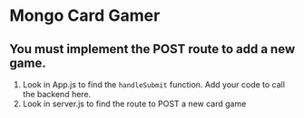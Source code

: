 # Mongo Card Gamer

## You must implement the POST route to add a new game.

1. Look in App.js to find the `handleSubmit` function. Add your code to call the backend here.
2. Look in server.js to find the route to POST a new card game
